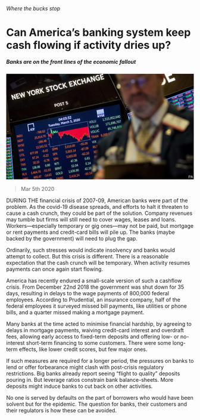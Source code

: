 ###### Where the bucks stop

# Can America’s banking system keep cash flowing if activity dries up? 

##### Banks are on the front lines of the economic fallout 

![image](images/20200307_FNP504_0.jpg) 

> Mar 5th 2020 

DURING THE financial crisis of 2007-09, American banks were part of the problem. As the covid-19 disease spreads, and efforts to halt it threaten to cause a cash crunch, they could be part of the solution. Company revenues may tumble but firms will still need to cover wages, leases and loans. Workers—especially temporary or gig ones—may not be paid, but mortgage or rent payments and credit-card bills will pile up. The banks (maybe backed by the government) will need to plug the gap.

Ordinarily, such stresses would indicate insolvency and banks would attempt to collect. But this crisis is different. There is a reasonable expectation that the cash crunch will be temporary. When activity resumes payments can once again start flowing.


America has recently endured a small-scale version of such a cashflow crisis. From December 22nd 2018 the government was shut down for 35 days, resulting in delays to the wage payments of 800,000 federal employees. According to Prudential, an insurance company, half of the federal employees it surveyed missed bill payments, like utilities or phone bills, and a quarter missed making a mortgage payment.

Many banks at the time acted to minimise financial hardship, by agreeing to delays in mortgage payments, waiving credit-card interest and overdraft fees, allowing early access to fixed-term deposits and offering low- or no-interest short-term financing to some customers. There were some long-term effects, like lower credit scores, but few major ones.

If such measures are required for a longer period, the pressures on banks to lend or offer forbearance might clash with post-crisis regulatory restrictions. Big banks already report seeing “flight to quality” deposits pouring in. But leverage ratios constrain bank balance-sheets. More deposits might induce banks to cut back on other activities.

No one is served by defaults on the part of borrowers who would have been solvent but for the epidemic. The question for banks, their customers and their regulators is how these can be avoided.

